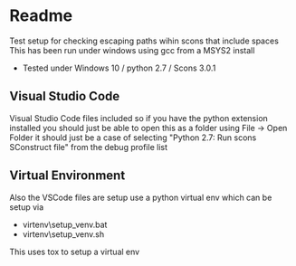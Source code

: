 # Readme

Test setup for checking escaping paths wihin scons that include spaces
This has been run under windows using gcc from a MSYS2 install

  * Tested under Windows 10 / python 2.7 / Scons 3.0.1

## Visual Studio Code

Visual Studio Code files included so if you have the python extension installed
you should just be able to open this as a folder using File -> Open Folder
it should just be a case of selecting "Python 2.7: Run scons SConstruct file" from the debug profile list

## Virtual Environment

Also the VSCode files are setup use a python virtual env which can be setup via

  * virtenv\setup_venv.bat
  * virtenv\setup_venv.sh

This uses tox to setup a virtual env

